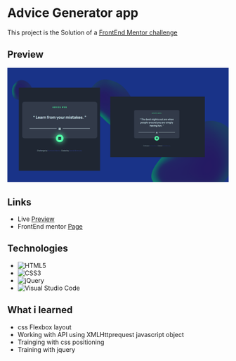 # Advice Generator app

This project is the Solution of a [FrontEnd Mentor challenge](https://www.frontendmentor.io/challenges/advice-generator-app-QdUG-13db/hub) </a>

## Preview 

![App layout preview](design/preview/Preview.png)



## Links 

+ Live  [Preview]([https://www.google.com/](https://davidebran.github.io/Advice-Generator-App/)) 
+ FrontEnd mentor [Page]([https://www.google.com/](https://www.frontendmentor.io/solutions/jquery-css-flexbox-RY49eDTKdQ))

## Technologies 

+ ![HTML5](https://img.shields.io/badge/html5-%23E34F26.svg?style=for-the-badge&logo=html5&logoColor=white)
+ ![CSS3](https://img.shields.io/badge/css3-%231572B6.svg?style=for-the-badge&logo=css3&logoColor=white)
+ ![jQuery](https://img.shields.io/badge/jquery-%230769AD.svg?style=for-the-badge&logo=jquery&logoColor=white)
+ 	![Visual Studio Code](https://img.shields.io/badge/Visual%20Studio%20Code-0078d7.svg?style=for-the-badge&logo=visual-studio-code&logoColor=white)

## What i learned 

+ css Flexbox layout
+ Working with API using XMLHttprequest javascript object
+ Trainging with css positioning 
+ Training with jquery


   

